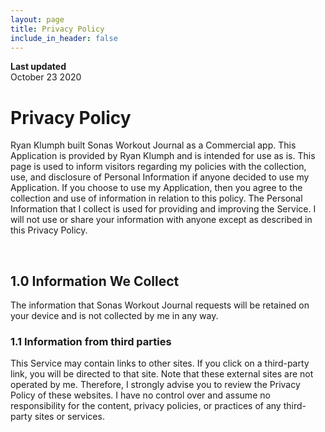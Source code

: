 ```yaml
---
layout: page
title: Privacy Policy
include_in_header: false
---
```


**Last updated**  
October 23 2020

# Privacy Policy
Ryan Klumph built Sonas Workout Journal as a Commercial app. This Application is provided by Ryan Klumph and is intended for use as is. This page is used to inform visitors regarding my policies with the collection, use, and disclosure of Personal Information if anyone decided to use my Application. If you choose to use my Application, then you agree to the collection and use of information in relation to this policy. The Personal Information that I collect is used for providing and improving the Service. I will not use or share your information with anyone except as described in this Privacy Policy.

<br>

## 1.0 Information We Collect
The information that Sonas Workout Journal requests will be retained on your device and is not collected by me in any way.

### 1.1 Information from third parties
This Service may contain links to other sites. If you click on a third-party link, you will be directed to that site. Note that these external sites are not operated by me. Therefore, I strongly advise you to review the Privacy Policy of these websites. I have no control over and assume no responsibility for the content, privacy policies, or practices of any third-party sites or services.

